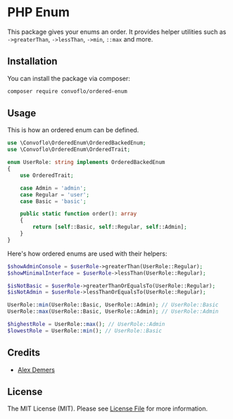 # PHP Enum

This package gives your enums an order. It provides helper utilities such as `->greaterThan`, `->lessThan`, `->min`, `::max` and more.

## Installation

You can install the package via composer:

```bash
composer require convoflo/ordered-enum
```

## Usage

This is how an ordered enum can be defined.

```php
use \Convoflo\OrderedEnum\OrderedBackedEnum;
use \Convoflo\OrderedEnum\OrderedTrait;

enum UserRole: string implements OrderedBackedEnum
{
    use OrderedTrait;

    case Admin = 'admin';
    case Regular = 'user';
    case Basic = 'basic';

    public static function order(): array
    {
        return [self::Basic, self::Regular, self::Admin];
    }
}
```

Here's how ordered enums are used with their helpers:

```php
$showAdminConsole = $userRole->greaterThan(UserRole::Regular);
$showMinimalInterface = $userRole->lessThan(UserRole::Regular);

$isNotBasic = $userRole->greaterThanOrEqualsTo(UserRole::Regular);
$isNotAdmin = $userRole->lessThanOrEqualsTo(UserRole::Regular);

UserRole::min(UserRole::Basic, UserRole::Admin); // UserRole::Basic
UserRole::max(UserRole::Basic, UserRole::Admin); // UserRole::Admin

$highestRole = UserRole::max(); // UserRole::Admin
$lowestRole = UserRole::min(); // UserRole::Basic
```


## Credits

- [Alex Demers](https://github.com/alexdemers)

## License

The MIT License (MIT). Please see [License File](LICENSE.md) for more information.
